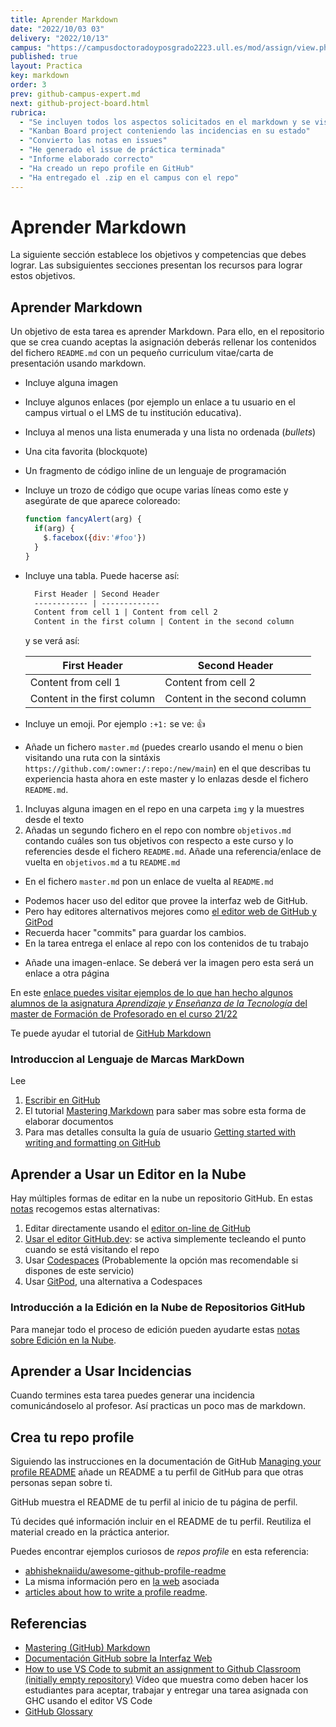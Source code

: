 ```yaml
---
title: Aprender Markdown
date: "2022/10/03 03"
delivery: "2022/10/13"
campus: "https://campusdoctoradoyposgrado2223.ull.es/mod/assign/view.php?id=26136&forceview=1"
published: true
layout: Practica
key: markdown
order: 3
prev: github-campus-expert.md
next: github-project-board.html
rubrica:
  - "Se incluyen todos los aspectos solicitados en el markdown y se visualizan correctamente"
  - "Kanban Board project conteniendo las incidencias en su estado"
  - "Convierto las notas en issues"
  - "He generado el issue de práctica terminada"
  - "Informe elaborado correcto"
  - "Ha creado un repo profile en GitHub"
  - "Ha entregado el .zip en el campus con el repo"
---
```


# Aprender Markdown

La siguiente sección establece los objetivos y competencias que debes lograr.
Las subsiguientes secciones presentan los recursos para lograr estos objetivos.


## Aprender Markdown

Un objetivo de esta tarea es aprender Markdown. Para ello, en el repositorio que se crea cuando aceptas la asignación  deberás rellenar los contenidos del fichero `README.md` con un pequeño curriculum vitae/carta de presentación usando markdown. 

* Incluye alguna imagen 
* Incluye algunos enlaces (por ejemplo un enlace a tu usuario en el campus virtual o el LMS de tu institución educativa).
* Incluya al menos una lista enumerada y una lista no ordenada (*bullets*)
* Una cita favorita (blockquote)
* Un fragmento de código inline de un lenguaje de programación 
* Incluye un trozo de código que ocupe varias líneas como este y asegúrate de que aparece coloreado:

  ```javascript
  function fancyAlert(arg) {
    if(arg) {
      $.facebox({div:'#foo'})
    }
  }
  ```
* Incluye una tabla. Puede hacerse así:

  ```md
    First Header | Second Header
    ------------ | -------------
    Content from cell 1 | Content from cell 2
    Content in the first column | Content in the second column
  ```
  y se verá así:

  First Header | Second Header
  ------------ | -------------
  Content from cell 1 | Content from cell 2
  Content in the first column | Content in the second column
* Incluye un emoji. Por ejemplo  `:+1:` se ve: :+1:
* Añade un fichero `master.md`  (puedes crearlo usando el menu o bien visitando una ruta con la sintáxis `https://github.com/:owner:/:repo:/new/main`) en el que describas tu experiencia hasta ahora en este master y lo enlazas desde el fichero `README.md`.  
1. Incluyas alguna imagen en el repo en una carpeta `img` y la muestres desde el texto
2. Añadas un segundo fichero en el repo con nombre  `objetivos.md`  contando cuáles son tus objetivos con respecto a este curso y lo referencies desde el fichero `README.md`. Añade una referencia/enlace  de vuelta en `objetivos.md` a  tu `README.md`

  * En el fichero 
`master.md` pon un enlace de vuelta al `README.md`

- Podemos hacer uso del editor que provee la interfaz web de GitHub.
- Pero hay editores alternativos mejores como [el editor web de GitHub  y GitPod](/temas/introduccion-a-javascript/gitpod)
- Recuerda hacer "commits" para guardar los cambios.
- En la tarea entrega el enlace al repo con los contenidos de tu trabajo

* Añade una imagen-enlace. Se deberá ver la imagen pero esta será un enlace 
a otra página

En este [enlace puedes visitar ejemplos de lo que han hecho algunos alumnos de la asignatura *Aprendizaje y Enseñanza de la Tecnología* del master de Formación de Profesorado en el curso 21/22](https://github.com/orgs/ULL-MFP-AET-2122/repositories?q=aprender-markdown&type=all&language=&sort=)

Te puede ayudar el tutorial de [GitHub Markdown](https://docs.github.com/en/github/writing-on-github/getting-started-with-writing-and-formatting-on-github/basic-writing-and-formatting-syntax) 

### Introduccion al Lenguaje de Marcas MarkDown

Lee 

1. [Escribir en GitHub](https://docs.github.com/es/get-started/writing-on-github)
1. El tutorial <a href="https://guides.github.com/features/mastering-markdown/" target="_blank">Mastering Markdown</a> para saber mas sobre esta forma de elaborar documentos
2. Para mas detalles consulta la guía de usuario
<a href="https://docs.github.com/en/free-pro-team@latest/github/writing-on-github/getting-started-with-writing-and-formatting-on-github" target="_blank">Getting started with writing and formatting on GitHub</a>


## Aprender a Usar un Editor en la Nube 

Hay múltiples formas de editar en la nube un repositorio GitHub. 
En estas [notas](editores-en-la-nube) recogemos estas alternativas:

1. Editar directamente usando el [editor on-line de GitHub](https://docs.github.com/es/repositories/working-with-files/managing-files/editing-files)
2. [Usar el editor GitHub.dev](https://docs.github.com/en/codespaces/the-githubdev-web-based-editor): se activa simplemente  tecleando el punto cuando se está visitando el repo
4. Usar [Codespaces](editores-en-la-nube#codespaces) (Probablemente la opción mas recomendable si dispones de este servicio)
3. Usar [GitPod](editores-en-la-nube#gitpod), una alternativa a Codespaces

[githubdev]: https://docs.github.com/en/codespaces/the-githubdev-web-based-editor
[codespaces]: editores-en-la-nube#codespaces

### Introducción a la Edición en la Nube de Repositorios GitHub

Para manejar todo el proceso de edición pueden ayudarte estas [notas sobre Edición en la Nube](editores-en-la-nube).


## Aprender a Usar Incidencias

Cuando termines esta tarea puedes generar una incidencia comunicándoselo al profesor. Así practicas un poco mas de markdown.

## Crea tu repo profile

Siguiendo las instrucciones en la documentación de GitHub [Managing your profile README](https://docs.github.com/en/account-and-profile/setting-up-and-managing-your-github-profile/customizing-your-profile/managing-your-profile-readme) añade un README a tu perfil de GitHub para que otras personas sepan sobre ti.

GitHub muestra el README de tu perfil al inicio de tu página de perfil.

Tú decides qué información incluir en el README de tu perfil. Reutiliza el material creado en la práctica anterior.

Puedes encontrar ejemplos curiosos de *repos profile* en esta referencia:

* [abhisheknaiidu/awesome-github-profile-readme](https://github.com/abhisheknaiidu/awesome-github-profile-readme)
* La misma información pero en [la web](https://zzetao.github.io/awesome-github-profile/) asociada
* [articles about how to write a profile readme](https://github.com/abhisheknaiidu/awesome-github-profile-readme#articles). 


## Referencias

* [Mastering (GitHub) Markdown](https://guides.github.com/features/mastering-markdown/#examples)
* [Documentación GitHub sobre la Interfaz Web](editores-en-la-nube#documentacion-github-interfaz-web)
* [How to use VS Code to submit an assignment to Github Classroom (initially empty repository)](https://youtu.be/iqW_yzZkU_8) Vídeo que muestra como deben hacer los estudiantes para aceptar, trabajar y entregar una tarea asignada con GHC usando el editor VS Code
* [GitHub Glossary](https://docs.github.com/en/free-pro-team@latest/github/getting-started-with-github/github-glossary)

